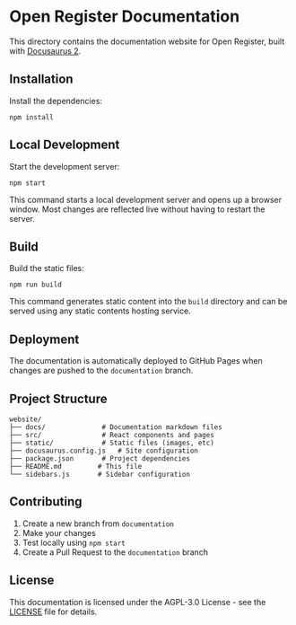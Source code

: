 # Open Register Documentation

This directory contains the documentation website for Open Register, built with [Docusaurus 2](https://docusaurus.io/).

## Installation

Install the dependencies:

    npm install

## Local Development

Start the development server:

    npm start

This command starts a local development server and opens up a browser window. Most changes are reflected live without having to restart the server.

## Build

Build the static files:

    npm run build

This command generates static content into the `build` directory and can be served using any static contents hosting service.

## Deployment

The documentation is automatically deployed to GitHub Pages when changes are pushed to the `documentation` branch.

## Project Structure

    website/
    ├── docs/              # Documentation markdown files
    ├── src/               # React components and pages
    ├── static/            # Static files (images, etc)
    ├── docusaurus.config.js   # Site configuration
    ├── package.json       # Project dependencies
    ├── README.md         # This file
    └── sidebars.js       # Sidebar configuration

## Contributing

1. Create a new branch from `documentation`
2. Make your changes
3. Test locally using `npm start`
4. Create a Pull Request to the `documentation` branch

## License

This documentation is licensed under the AGPL-3.0 License - see the [LICENSE](../LICENSE) file for details. 